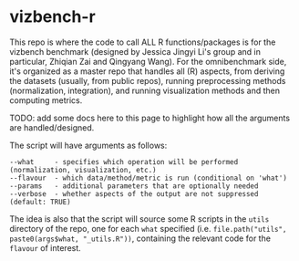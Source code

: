 # vizbench-r

This repo is where the code to call ALL R functions/packages is for the vizbench benchmark (designed by Jessica Jingyi Li's group and in particular, Zhiqian Zai and Qingyang Wang). For the omnibenchmark side, it's organized as a master repo that handles all (R) aspects, from deriving the datasets (usually, from public repos), running preprocessing methods (normalization, integration), and running visualization methods and then computing metrics.

TODO: add some docs here to this page to highlight how all the arguments are handled/designed.

The script will have arguments as follows:

```
--what     - specifies which operation will be performed (normalization, visualization, etc.) 
--flavour  - which data/method/metric is run (conditional on 'what')
--params   - additional parameters that are optionally needed
--verbose  - whether aspects of the output are not suppressed (default: TRUE)
```

The idea is also that the script will source some R scripts in the `utils` directory of the repo, one for each `what` specified (i.e. `file.path("utils", paste0(args$what, "_utils.R"))`, containing the relevant code for the `flavour` of interest.
